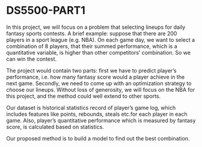 # DS5500-PART1

In this project, we will focus on a problem that selecting lineups for daily fantasy sports contests. A brief example: suppose that there are 200 players in a sport league (e.g. NBA). On each game day, we want to select a combination of 8 players, that their summed performance, which is a quantitative variable, is higher than other competitors’ combination. So we can win the contest.

 

The project would contain two parts: first we have to predict player’s performance, i.e. how many fantasy score would a player achieve in the next game. Secondly, we need to come up with an optimization strategy to choose our lineups. Without loss of generosity, we will focus on the NBA for this project, and the method could well extend to other sports.

 

Our dataset is historical statistics record of player’s game log, which includes features like points, rebounds, steals etc.for each player in each game. Also, player’s quantitative performance which is measured by fantasy score, is calculated based on statistics.

 

Our proposed method is to build a model to find out the best combination.
